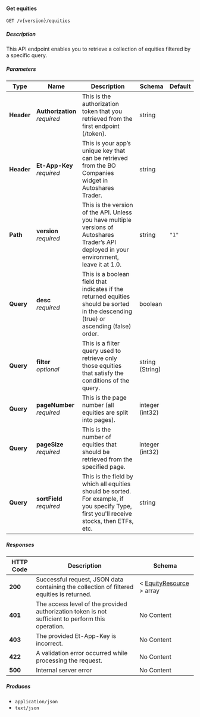 
<a name="securities_getequities"></a>
#### Get equities
```
GET /v{version}/equities
```


##### Description
This API endpoint enables you to retrieve a collection of equities filtered by a specific query.


##### Parameters

|Type|Name|Description|Schema|Default|
|---|---|---|---|---|
|**Header**|**Authorization**  <br>*required*|This is the authorization token that you retrieved from the first endpoint (/token).|string||
|**Header**|**Et-App-Key**  <br>*required*|This is your app’s unique key that can be retrieved from the BO Companies widget in Autoshares Trader.|string||
|**Path**|**version**  <br>*required*|This is the version of the API. Unless you have multiple versions of Autoshares Trader’s API deployed in your environment, leave it at 1.0.|string|`"1"`|
|**Query**|**desc**  <br>*required*|This is a boolean field that indicates if the returned equities should be sorted in the descending (true) or ascending (false) order.|boolean||
|**Query**|**filter**  <br>*optional*|This is a filter query used to retrieve only those equities that satisfy the conditions of the query.|string (String)||
|**Query**|**pageNumber**  <br>*required*|This is the page number (all equities are split into pages).|integer (int32)||
|**Query**|**pageSize**  <br>*required*|This is the number of equities that should be retrieved from the specified page.|integer (int32)||
|**Query**|**sortField**  <br>*required*|This is the field by which all equities should be sorted. For example, if you specify Type, first you'll receive stocks, then ETFs, etc.|string||


##### Responses

|HTTP Code|Description|Schema|
|---|---|---|
|**200**|Successful request, JSON data containing the collection of filtered equities is returned.|< [EquityResource](#equityresource) > array|
|**401**|The access level of the provided authorization token is not sufficient to perform this operation.|No Content|
|**403**|The provided Et-App-Key is incorrect.|No Content|
|**422**|A validation error occurred while processing the request.|No Content|
|**500**|Internal server error|No Content|


##### Produces

* `application/json`
* `text/json`



